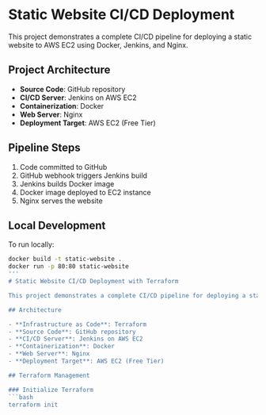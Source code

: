 # Static Website CI/CD Deployment

This project demonstrates a complete CI/CD pipeline for deploying a static website to AWS EC2 using Docker, Jenkins, and Nginx.

## Project Architecture

- **Source Code**: GitHub repository
- **CI/CD Server**: Jenkins on AWS EC2
- **Containerization**: Docker
- **Web Server**: Nginx
- **Deployment Target**: AWS EC2 (Free Tier)

## Pipeline Steps

1. Code committed to GitHub
2. GitHub webhook triggers Jenkins build
3. Jenkins builds Docker image
4. Docker image deployed to EC2 instance
5. Nginx serves the website

## Local Development

To run locally:

````bash
docker build -t static-website .
docker run -p 80:80 static-website
'''
# Static Website CI/CD Deployment with Terraform

This project demonstrates a complete CI/CD pipeline for deploying a static website to AWS EC2 using Docker, Jenkins, Nginx, and Terraform for Infrastructure as Code.

## Architecture

- **Infrastructure as Code**: Terraform
- **Source Code**: GitHub repository
- **CI/CD Server**: Jenkins on AWS EC2
- **Containerization**: Docker
- **Web Server**: Nginx
- **Deployment Target**: AWS EC2 (Free Tier)

## Terraform Management

### Initialize Terraform
```bash
terraform init

````
